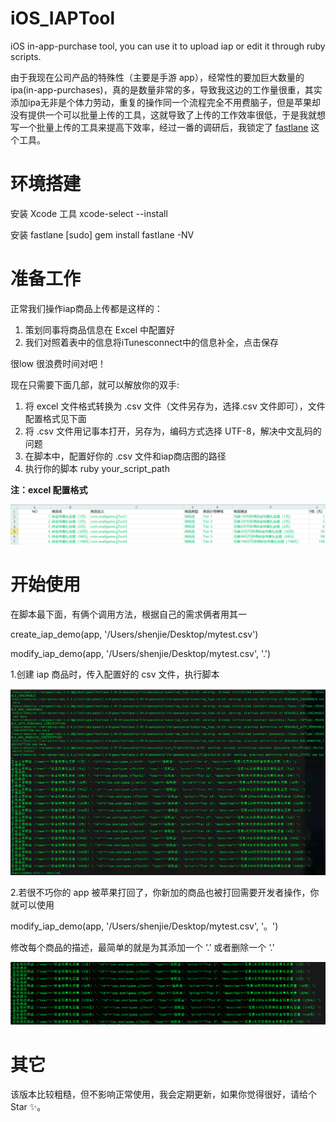 # iOS_IAPTool
iOS in-app-purchase tool, you can use it to upload iap or edit it through ruby scripts.

由于我现在公司产品的特殊性（主要是手游 app），经常性的要加巨大数量的 ipa(in-app-purchases)，真的是数量非常的多，导致我这边的工作量很重，其实添加ipa无非是个体力劳动，重复的操作同一个流程完全不用费脑子，但是苹果却没有提供一个可以批量上传的工具，这就导致了上传的工作效率很低，于是我就想写一个批量上传的工具来提高下效率，经过一番的调研后，我锁定了 [fastlane](https://github.com/fastlane/fastlane) 这个工具。

# 环境搭建

安装 Xcode 工具
xcode-select --install

安装 fastlane
[sudo] gem install fastlane -NV

# 准备工作

正常我们操作iap商品上传都是这样的：
1. 策划同事将商品信息在 Excel 中配置好
2. 我们对照着表中的信息将iTunesconnect中的信息补全，点击保存

很low 很浪费时间对吧！

现在只需要下面几部，就可以解放你的双手:
1. 将 excel 文件格式转换为 .csv 文件（文件另存为，选择.csv 文件即可），文件配置格式见下面
2. 将 .csv 文件用记事本打开，另存为，编码方式选择 UTF-8，解决中文乱码的问题
3. 在脚本中，配置好你的 .csv 文件和iap商店图的路径
4. 执行你的脚本 ruby your_script_path 

**注：excel 配置格式**

<img src="https://github.com/ShenJieSuzhou/iOS_IAPTool/blob/master/screenshot/screenshot3.png">

# 开始使用

在脚本最下面，有俩个调用方法，根据自己的需求俩者用其一

create_iap_demo(app, '/Users/shenjie/Desktop/mytest.csv')

modify_iap_demo(app, '/Users/shenjie/Desktop/mytest.csv', '.')

1.创建 iap 商品时，传入配置好的 csv 文件，执行脚本

<img src="https://github.com/ShenJieSuzhou/iOS_IAPTool/blob/master/screenshot/screenshot1.png">

2.若很不巧你的 app 被苹果打回了，你新加的商品也被打回需要开发者操作，你就可以使用

modify_iap_demo(app, '/Users/shenjie/Desktop/mytest.csv', '。')

修改每个商品的描述，最简单的就是为其添加一个 ‘.’ 或者删除一个 ‘.’

<img src="https://github.com/ShenJieSuzhou/iOS_IAPTool/blob/master/screenshot/screenshot2.png">

# 其它

该版本比较粗糙，但不影响正常使用，我会定期更新，如果你觉得很好，请给个 Star ✨。


